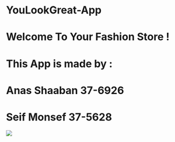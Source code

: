 # YouLookGreat-App
# Welcome To Your Fashion Store !
# This App is made by :
# Anas Shaaban 37-6926
# Seif Monsef 37-5628
![](https://media.giphy.com/media/I2boF3lNPZwiY/giphy.gif)
